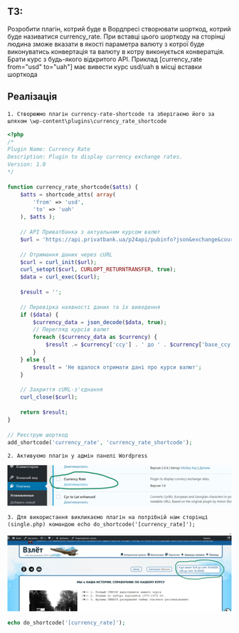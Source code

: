 ## ТЗ:
Розробити плагін, котрий буде в Вордпресі створювати шорткод, котрий буде називатися currency_rate. При вставці цього шорткоду на сторінці людина зможе вказати в якості параметра валюту з котрої буде виконуватись конвертація та валюту в котру виконується конвератція. Брати курс з будь-якого відкритого API. Приклад [currency_rate from="usd" to="uah"] має вивести курс usd/uah в місці вставки шорткода

## Реалізація
    1. Створюжмо плагін currency-rate-shortcode та зберігаємо його за шляхом \wp-content\plugins\currency_rate_shortcode

```PHP
<?php
/*
Plugin Name: Currency Rate
Description: Plugin to display currency exchange rates.
Version: 1.0
*/

function currency_rate_shortcode($atts) {
    $atts = shortcode_atts( array(
        'from' => 'usd',
        'to' => 'uah'
    ), $atts );

    // API Приватбанка з актуальним курсом валют
    $url = 'https://api.privatbank.ua/p24api/pubinfo?json&exchange&coursid=5';

    // Отримання даних через cURL
    $curl = curl_init($url);
    curl_setopt($curl, CURLOPT_RETURNTRANSFER, true);
    $data = curl_exec($curl);

    $result = '';

    // Перевірка наявності даних та їх виведення
    if ($data) {
        $currency_data = json_decode($data, true);
        // Перегляд курсів валют
        foreach ($currency_data as $currency) {
            $result .= $currency['ccy'] . ' до ' . $currency['base_ccy'] . ': ' . $currency['buy'] . '<br>';
        }
    } else {
        $result = 'Не вдалося отримати дані про курси валют';
    }

    // Закриття cURL-з'єднання
    curl_close($curl);

    return $result;
}

// Реєструю шорткод
add_shortcode('currency_rate', 'currency_rate_shortcode');

```

    2. Активуємо плагін у адмін панелі Wordpress

![Alt text](1.png)

    3. Для використання викликаємо плагін на потрібній нам сторінці (single.php) командою echo do_shortcode('[currency_rate]');

![Alt text](2.png)

```PHP
echo do_shortcode('[currency_rate]');
```  